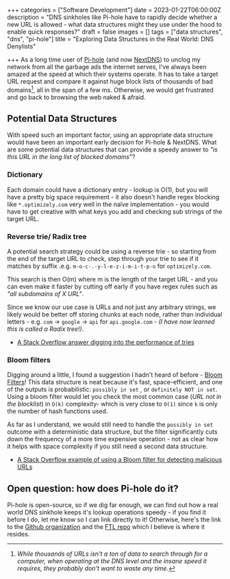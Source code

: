 +++
categories = ["Software Development"]
date = 2023-01-22T06:00:00Z
description = "DNS sinkholes like Pi-hole have to rapidly decide whether a new URL is allowed - what data structures might they use under the hood to enable quick responses?"
draft = false
images = []
tags = ["data structures", "dns", "pi-hole"]
title = "Exploring Data Structures in the Real World: DNS Denylists"

+++
As a long time user of [Pi-hole](https://pi-hole.net/) (and now [NextDNS](https://nextdns.io)) to unclog my network from all the garbage ads the internet serves, I've always been amazed at the speed at which their systems operate. It has to take a target URL request and compare it against huge block lists of thousands of bad domains[^1], all in the span of a few ms. Otherwise, we would get frustrated and go back to browsing the web naked & afraid.

## Potential Data Structures

With speed such an important factor, using an appropriate data structure would have been an important early decision for Pi-hole & NextDNS. What are some potential data structures that can provide a speedy answer to _"is this URL in the long list of blocked domains_"?

### Dictionary

Each domain could have a dictionary entry - lookup is O(1), but you will have a pretty big space requirement - it also doesn't handle regex blocking like `*.optimizely.com` very well in the naïve implementation - you would have to get creative with what keys you add and checking sub strings of the target URL.

### Reverse trie/ Radix tree

A potential search strategy could be using a reverse trie - so starting from the end of the target URL to check, step through your trie to see if it matches by suffix .e.g. `m-o-c-.-y-l-e-z-i-m-i-t-p-o` for `optimizely.com`.

This search is then O(m) where m is the length of the target URL - and you can even make it faster by cutting off early if you have regex rules such as _"all subdomains of X URL"_.

Since we know our use case is URLs and not just any arbitrary strings, we likely would be better off storing chunks at each node, rather than individual letters - e.g. `com` -> `google` -> `api` for `api.google.com` - _(I have now learned this is called a Radix tree!)_.

* [A Stack Overflow answer digging into the performance of tries](https://stackoverflow.com/questions/5434813/longest-prefix-matches-for-urls)

### Bloom filters

Digging around a little, I found a suggestion I hadn't heard of before - [Bloom Filters](https://en.wikipedia.org/wiki/Bloom_filter)! This data structure is neat because it's fast, space-efficient, and one of the outputs is probabilistic:  `possibly in set` , or `definitely NOT in set`. Using a bloom filter would let you check the most common case (_URL not in the blocklist_) in `O(k)` complexity- which is very close to `O(1)` since `k` is only the number of hash functions used.

As far as I understand, we would still need to handle the  `possibly in set` outcome with a deterministic data structure, but the filter significantly cuts down the frequency of a more time expensive operation - not as clear how it helps with space complexity if you still need a second data structure.

* [A Stack Overflow example of using a Bloom filter for detecting malicious URLs](https://stackoverflow.com/questions/4282375/what-is-the-advantage-to-using-bloom-filters )

## Open question: how does Pi-hole do it?

Pi-hole is open-source, so if we dig far enough, we can find out how a real world DNS sinkhole keeps it's lookup operations speedy - if you find it before I do, let me know so I can link directly to it! Otherwise, here's the link to the [Github organization](https://github.com/pi-hole) and the [FTL repo]() which I believe is where it resides.

[^1]: _While thousands of URLs isn't a ton of data to search through for a computer, when operating at the DNS level and the insane speed it requires, they probably don't want to waste any time._